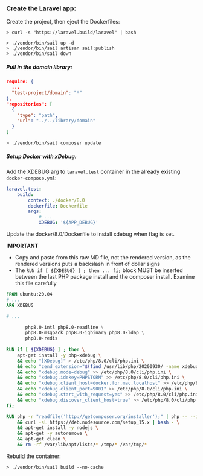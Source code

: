 ### Create the Laravel app:

Create the project, then eject the Dockerfiles:

```shell
> curl -s "https://laravel.build/laravel" | bash

> ./vendor/bin/sail up -d
> ./vendor/bin/sail artisan sail:publish
> ./vendor/bin/sail down
```

##### Pull in the domain library:
```json
require: {
  ...
  "test-project/domain": "*"
},
"repositories": [
  {
    "type": "path",
    "url": "../../library/domain"
  }
]
```

```shell
> ./vendor/bin/sail composer update
```

##### Setup Docker with xDebug:

Add the XDEBUG arg to `laravel.test` container in the already existing `docker-compose.yml`:

```yaml
laravel.test:
    build:
        context: ./docker/8.0
        dockerfile: Dockerfile
        args:
            # ...
            XDEBUG: '${APP_DEBUG}'
```

Update the docker/8.0/Dockerfile to install xdebug when flag is set.

**IMPORTANT**

- Copy and paste from this raw MD file, not the rendered version, as the rendered versions puts a backslash in front of dollar signs
- The `RUN if [ ${XDEBUG} ] ; then ... fi;` block MUST be inserted between the last PHP package install and the composer install. Examine this file carefully

```dockerfile
FROM ubuntu:20.04
# ...
ARG XDEBUG

# ...

       php8.0-intl php8.0-readline \
       php8.0-msgpack php8.0-igbinary php8.0-ldap \
       php8.0-redis
       
RUN if [ ${XDEBUG} ] ; then \
    apt-get install -y php-xdebug \
    && echo "[XDebug]" > /etc/php/8.0/cli/php.ini \
    && echo "zend_extension="$(find /usr/lib/php/20200930/ -name xdebug.so)" > /etc/php/8.0/cli/php.ini" \
    && echo "xdebug.mode=debug" >> /etc/php/8.0/cli/php.ini \
    && echo "xdebug.idekey=PHPSTORM" >> /etc/php/8.0/cli/php.ini \
    && echo "xdebug.client_host=docker.for.mac.localhost" >> /etc/php/8.0/cli/php.ini \
    && echo "xdebug.client_port=9001" >> /etc/php/8.0/cli/php.ini \
    && echo "xdebug.start_with_request=yes" >> /etc/php/8.0/cli/php.ini \
    && echo "xdebug.discover_client_host=true" >> /etc/php/8.0/cli/php.ini ;\
fi;

RUN php -r "readfile('http://getcomposer.org/installer');" | php -- --install-dir=/usr/bin/ --filename=composer \
    && curl -sL https://deb.nodesource.com/setup_15.x | bash - \
    && apt-get install -y nodejs \
    && apt-get -y autoremove \
    && apt-get clean \
    && rm -rf /var/lib/apt/lists/* /tmp/* /var/tmp/*
```

Rebuild the container:
```shell
> ./vendor/bin/sail build --no-cache
```
